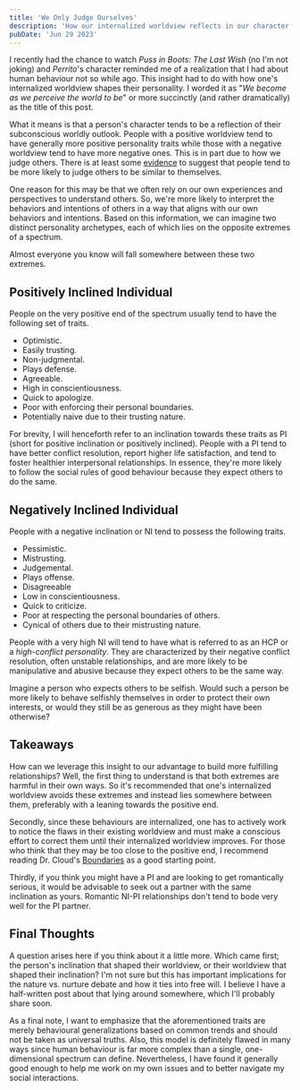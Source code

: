 ```yaml
---
title: 'We Only Judge Ourselves'
description: 'How our internalized worldview reflects in our character and shapes the person we become.'
pubDate: 'Jun 29 2023'
---
```


I recently had the chance to watch _Puss in Boots: The Last Wish_ (no I'm not joking) and _Perrito_'s character reminded me of a realization that I had about human behaviour not so while ago. This insight had to do with how one's internalized worldview shapes their personality. I worded it as "_We become as we perceive the world to be_" or more succinctly (and rather dramatically) as the title of this post.

What it means is that a person's character tends to be a reflection of their subconscious worldly outlook. People with a positive worldview tend to have generally more positive personality traits while those with a negative worldview tend to have more negative ones. This is in part due to how we judge others. There is at least some [evidence](https://en.wikipedia.org/wiki/Social_projection) to suggest that people tend to be more likely to judge others to be similar to themselves.

One reason for this may be that we often rely on our own experiences and perspectives to understand others. So, we're more likely to interpret the behaviors and intentions of others in a way that aligns with our own behaviors and intentions. Based on this information, we can imagine two distinct personality archetypes, each of which lies on the opposite extremes of a spectrum.

Almost everyone you know will fall somewhere between these two extremes.

## Positively Inclined Individual

People on the very positive end of the spectrum usually tend to have the following set of traits.

- Optimistic.
- Easily trusting.
- Non-judgmental.
- Plays defense.
- Agreeable.
- High in conscientiousness.
- Quick to apologize.
- Poor with enforcing their personal boundaries.
- Potentially naive due to their trusting nature.

For brevity, I will henceforth refer to an inclination towards these traits as PI (short for positive inclination or positively inclined). People with a PI tend to have better conflict resolution, report higher life satisfaction, and tend to foster healthier interpersonal relationships. In essence, they're more likely to follow the social rules of good behaviour because they expect others to do the same.

## Negatively Inclined Individual

People with a negative inclination or NI tend to possess the following traits.

- Pessimistic.
- Mistrusting.
- Judgemental.
- Plays offense.
- Disagreeable
- Low in conscientiousness.
- Quick to criticize.
- Poor at respecting the personal boundaries of others.
- Cynical of others due to their mistrusting nature.

People with a very high NI will tend to have what is referred to as an HCP or a _high-conflict personality_. They are characterized by their negative conflict resolution, often unstable relationships, and are more likely to be manipulative and abusive because they expect others to be the same way.

Imagine a person who expects others to be selfish. Would such a person be more likely to behave selfishly themselves in order to protect their own interests, or would they still be as generous as they might have been otherwise?

## Takeaways

How can we leverage this insight to our advantage to build more fulfilling relationships? Well, the first thing to understand is that both extremes are harmful in their own ways. So it's recommended that one's internalized worldview avoids these extremes and instead lies somewhere between them, preferably with a leaning towards the positive end.

Secondly, since these behaviours are internalized, one has to actively work to notice the flaws in their existing worldview and must make a conscious effort to correct them until their internalized worldview improves. For those who think that they may be too close to the positive end, I recommend reading Dr. Cloud's [Boundaries](https://www.drcloud.com/books/boundaries) as a good starting point.

Thirdly, if you think you might have a PI and are looking to get romantically serious, it would be advisable to seek out a partner with the same inclination as yours. Romantic NI-PI relationships don't tend to bode very well for the PI partner.

## Final Thoughts

A question arises here if you think about it a little more. Which came first; the person's inclination that shaped their worldview, or their worldview that shaped their inclination? I'm not sure but this has important implications for the nature vs. nurture debate and how it ties into free will. I believe I have a half-written post about that lying around somewhere, which I'll probably share soon.

As a final note, I want to emphasize that the aforementioned traits are merely behavioural generalizations based on common trends and should not be taken as universal truths. Also, this model is definitely flawed in many ways since human behaviour is far more complex than a single, one-dimensional spectrum can define. Nevertheless, I have found it generally good enough to help me work on my own issues and to better navigate my social interactions.
